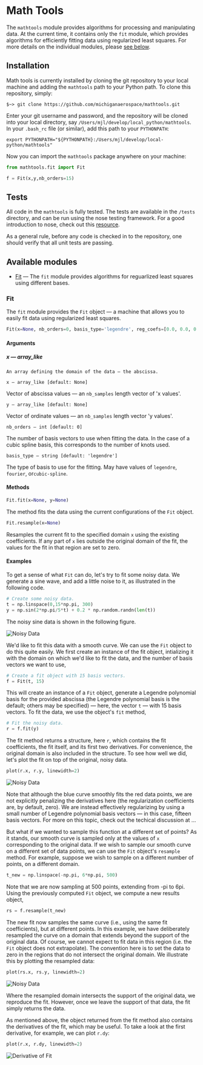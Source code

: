# Math Tools

The ```mathtools```  module provides algorithms for processing and manipulating
data. At the current time, it contains only the ```fit``` module, which
provides algorithms for efficiently fitting data using regularized least
squares.  For more details on the individual modules, please [see
below](#available-modules).

## Installation

Math tools is currently installed by cloning the git repository to your local
machine and adding the ```mathtools``` path to your Python path. To
clone this repository, simply:

```unix
$~> git clone https://github.com/michiganaerospace/mathtools.git
```

Enter your git username and password, and the repository will be cloned into
your local directory, say ```/Users/mjl/develop/local_python/mathtools```. In
your ```.bash_rc``` file (or similar), add this path to your ```PYTHONPATH```:

```unix
export PYTHONPATH="${PYTHONPATH}:/Users/mjl/develop/local-python/mathtools"
```

Now you can import the ```mathtools``` package anywhere on your machine:

```python
from mathtools.fit import Fit

f = Fit(x,y,nb_orders=15)
```

## Tests

All code in the ```mathtools``` is fully tested. The tests are available in the
```/tests``` directory, and can be run using the nose testing framework. For a
good introduction to nose, check out this
[resource](http://pythontesting.net/framework/nose/nose-introduction/). 

As a general rule, before any code is checked in to the repository, one should
verify that all unit tests are passing.

## Available modules

- [Fit](#fit) — The ```fit``` module provides algorithms for reguarlized least
squares using different bases.


### Fit 

The ```fit``` module provides the ```Fit``` object — a machine that allows you
to easily fit data using regularized least squares. 


```python
Fit(x=None, nb_orders=0, basis_type='legendre', reg_coefs=[0.0, 0.0, 0.0]) 
```

#### Arguments


##### x — array_like
    An array defining the domain of the data — the abscissa.

```x — array_like [default: None]```
    
Vector of abscissa values — an ```nb_samples``` length vector of 'x values'.

```y — array_like [default: None]```

Vector of ordinate values — an ```nb_samples``` length vector 'y values'.

```nb_orders — int [default: 0]```

The number of basis vectors to use when fitting the data. In the case of a
cubic spline basis, this corresponds to the number of knots used.

```basis_type — string [default: 'legendre']```

The type of basis to use for the fitting. May have values of ```legendre```,
```fourier```, or```cubic-spline```.

#### Methods

```python
Fit.fit(x=None, y=None)
```

The method fits the data using the current configurations of the ```Fit```
object.

```python
Fit.resample(x=None)
```

Resamples the current fit to the specified domain ```x``` using the existing
coefficients. If any part of ```x``` lies outside the original domain of the
fit, the values for the fit in that region are set to zero.

#### Examples

To get a sense of what ```Fit``` can do, let's try to fit some noisy data. We 
generate a sine wave, and add a little noise to it, as illustrated in the 
following code.

```python
# Create some noisy data.
t = np.linspace(0,15*np.pi, 300)
y = np.sin(2*np.pi/5*t) + 0.2 * np.random.randn(len(t))
```

The noisy sine data is shown in the following figure.

![Noisy Data](https://goo.gl/elq37W)

We'd like to fit this data with a smooth curve. We can use the ```Fit``` object
to do this quite easily. We first create an instance of the fit object,
intializing it with the domain on which we'd like to fit the data, and the
number of basis vectors we want to use, 

```python
# Create a fit object with 15 basis vectors. 
f = Fit(t, 15)
```

This will create an instance of a ```Fit``` object, generate a Legendre
polynomial basis for the provided abscissa (the Legendre polynomial basis is
the default; others may be specified) — here, the vector ```t``` — with 15
basis vectors. To fit the data, we use the object's ```fit``` method,

```python
# Fit the noisy data.
r = f.fit(y)
```

The fit method returns a structure, here ```r```, which contains the fit 
coefficients, the fit itself, and its first two derivatives. For convenience,
the original domain is also included in the structure. To see how well we did,
let's plot the fit on top of the original, noisy data.

```python
plot(r.x, r.y, linewidth=2)
```

![Noisy Data](https://goo.gl/9ozbXw)

Note that although the blue curve smoothly fits the red data points, we are not
explicitly penalizing the derivatives here (the regularization coefficients
are, by default, zero). We are instead effectively regularizing by using a
small number of Legendre polynomial basis vectors — in this case, fifteen basis
vectors. For more on this topic, check out the techical discussion at ...

But what if we wanted to sample this function at a different set of points? As
it stands, our smooth curve is sampled only at the values of ```x```
corresponding to the original data. If we wish to sample our smooth curve on a
different set of data points, we can use the ```Fit``` object's ```resample```
method. For example, suppose we wish to sample on a different number of points,
on a different domain.

```python
t_new = np.linspace(-np.pi, 6*np.pi, 500)
```

Note that we are now sampling at 500 points, extending from -pi to 6pi. Using
the previously computed ```Fit``` object, we compute a new results object,

```python 
rs = f.resample(t_new)
```

The new fit now samples the same curve (i.e., using the same fit coefficients),
but at different points. In this example, we have deliberately resampled the
curve on a domain that extends beyond the support of the original data. Of
course, we cannot expect to fit data in this region (i.e. the ```Fit``` object
does not extrapolate). The convention here is to set the data to zero in the
regions that do not intersect the original domain. We illustrate this by
plotting the resampled data:

```python
plot(rs.x, rs.y, linewidth=2)
```

![Noisy Data](https://goo.gl/uxq5ju)

Where the resampled domain intersects the support of the original data, we
reproduce the fit. However, once we leave the support of that data, the fit 
simply returns the data.

As mentioned above, the object returned from the fit method also contains the
derivatives of the fit, which may be useful. To take a look at the  first
derivative, for example, we can plot ```r.dy```:


```python
plot(r.x, r.dy, linewidth=2)
```

![Derivative of Fit](https://goo.gl/b75E2u)



